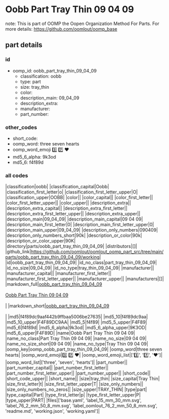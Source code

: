 # Oobb Part Tray Thin 09 04 09  

note: This is part of OOMP the Oopen Organization Method For Parts. For more details: https://github.com/oomlout/oomp_base

##  part details





### id
* oomp_id: oobb_part_tray_thin_09_04_09
  * classification: oobb
  * type: part
  * size: tray_thin
  * color: 
  * description_main: 09_04_09
  * description_extra: 
  * manufacturer: 
  * part_number: 

### other_codes
* short_code: 
* oomp_word: three seven hearts
* oomp_word_emoji :three: :seven: :hearts:
* md5_6_alpha: 9k3od
* md5_6: f4f89d

### all codes 
|classification|oobb|
|classification_capital|Oobb|
|classification_first_letter|o|
|classification_first_letter_upper|O|
|classification_upper|OOBB|
|color||
|color_capital||
|color_first_letter||
|color_first_letter_upper||
|color_upper||
|description_extra||
|description_extra_capital||
|description_extra_first_letter||
|description_extra_first_letter_upper||
|description_extra_upper||
|description_main|09_04_09|
|description_main_capital|09 04 09|
|description_main_first_letter|0|
|description_main_first_letter_upper|0|
|description_main_upper|09_04_09|
|description_only_numbers|090409|
|description_only_numbers_short|90k|
|description_or_color|90k|
|description_or_color_upper|90K|
|directory|parts/oobb_part_tray_thin_09_04_09|
|distributors|[]|
|github_link|https://github.com/oomlout/oomlout_oomp_part_src/tree/main/parts/oobb_part_tray_thin_09_04_09/working|
|id|oobb_part_tray_thin_09_04_09|
|id_no_class|part_tray_thin_09_04_09|
|id_no_size|09_04_09|
|id_no_type|tray_thin_09_04_09|
|manufacturer||
|manufacturer_capital||
|manufacturer_first_letter||
|manufacturer_first_letter_upper||
|manufacturer_upper||
|manufacturers|[]|
|markdown_full|[oobb_part_tray_thin_09_04_09](https://github.com/oomlout/oomlout_oomp_part_src/tree/main/parts/oobb_part_tray_thin_09_04_09/working)<br>[](https://github.com/oomlout/oomlout_oomp_part_src/tree/main/parts/oobb_part_tray_thin_09_04_09/working)<br>[Oobb Part Tray Thin 09 04 09](https://github.com/oomlout/oomlout_oomp_part_src/tree/main/parts/oobb_part_tray_thin_09_04_09/working)<br><br>|
|markdown_short|[oobb_part_tray_thin_09_04_09](https://github.com/oomlout/oomlout_oomp_part_src/tree/main/parts/oobb_part_tray_thin_09_04_09/working)<br><br>|
|md5|f4f89dc9aaf442b9ffbaa5006be27635|
|md5_10|f4f89dc9aa|
|md5_10_upper|F4F89DC9AA|
|md5_5|f4f89|
|md5_5_upper|F4F89|
|md5_6|f4f89d|
|md5_6_alpha|9k3od|
|md5_6_alpha_upper|9K3OD|
|md5_6_upper|F4F89D|
|name|Oobb Part Tray Thin 09 04 09|
|name_no_class|Part Tray Thin 09 04 09|
|name_no_size|09 04 09|
|name_no_size_short|09 04 09|
|name_no_type|Tray Thin 09 04 09|
|oomp_key|oomp_oobb_part_tray_thin_09_04_09|
|oomp_word|three seven hearts|
|oomp_word_emoji|:three: :seven: :hearts:|
|oomp_word_emoji_list|[':three:', ':seven:', ':hearts:']|
|oomp_word_list|['three', 'seven', 'hearts']|
|part_number||
|part_number_capital||
|part_number_first_letter||
|part_number_first_letter_upper||
|part_number_upper||
|short_code||
|short_code_upper||
|short_name||
|size|tray_thin|
|size_capital|Tray Thin|
|size_first_letter|t|
|size_first_letter_upper|T|
|size_only_numbers||
|size_only_numbers_no_zeros||
|size_upper|TRAY_THIN|
|type|part|
|type_capital|Part|
|type_first_letter|p|
|type_first_letter_upper|P|
|type_upper|PART|
|files|['base.yaml', 'label_15_mm_30_mm.svg', 'label_76_2_mm_50_8_mm.svg', 'label_oomlout_76_2_mm_50_8_mm.svg', 'readme.md', 'working.json', 'working.yaml']|
